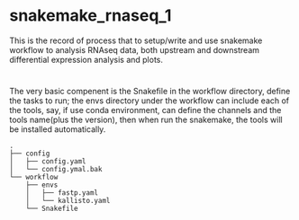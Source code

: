 # snakemake_rnaseq_1
This is the record of process that to setup/write and use snakemake workflow to analysis RNAseq data, both upstream and downstream differential expression analysis and plots.


# 

The very basic compenent is the Snakefile in the workflow directory, define the tasks to run; the envs directory under the workflow can include each of the tools, say, if use conda environment, can define the channels and the tools name(plus the version), then when run the snakemake, the tools will be installed automatically. 


```
.
├── config
│   ├── config.yaml
│   └── config.ymal.bak
└── workflow
    ├── envs
    │   ├── fastp.yaml
    │   └── kallisto.yaml
    └── Snakefile
```

